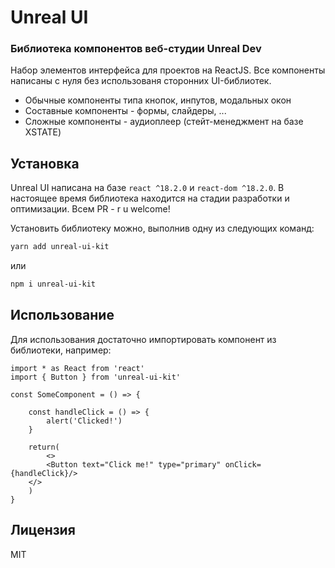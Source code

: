 # Unreal UI
### Библиотека компонентов веб-студии Unreal Dev

Набор элементов интерфейса для проектов на ReactJS. Все компоненты написаны с нуля без использованя сторонних UI-библиотек.

- Обычные компоненты типа кнопок, инпутов, модальных окон
- Составные компоненты - формы, слайдеры, ...
- Сложные компоненты - аудиоплеер (стейт-менеджмент на базе XSTATE)

## Установка

Unreal UI написана на базе `react ^18.2.0` и  `react-dom ^18.2.0`. В настоящее время библиотека находится на стадии разработки и оптимизации. Всем PR - r u welcome!

Установить библиотеку можно, выполнив одну из следующих команд:

```sh
yarn add unreal-ui-kit
```
или
```sh
npm i unreal-ui-kit
```


## Использование

Для использования достаточно импортировать компонент из библиотеки, например:


```tsx
import * as React from 'react'
import { Button } from 'unreal-ui-kit'

const SomeComponent = () => {

    const handleClick = () => {
    	alert('Clicked!')
    }

    return(
    	<>
		<Button text="Click me!" type="primary" onClick={handleClick}/>
	</>
    )
}
```


## Лицензия

MIT
